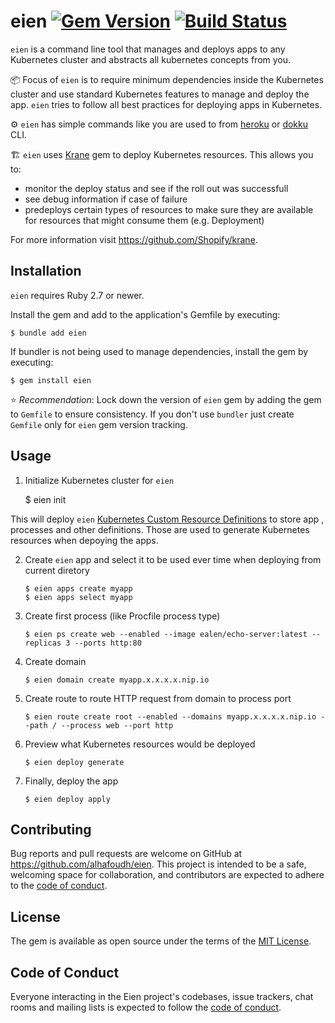 # eien [![Gem Version](https://img.shields.io/gem/v/eien.svg)](https://rubygems.org/gems/eien) [![Build Status](https://img.shields.io/github/workflow/status/alhafoudh/eien/Test?event=push)](https://github.com/alhafoudh/eien/actions?query=event%3Apush)

`eien` is a command line tool that manages and deploys apps to any Kubernetes cluster and abstracts all kubernetes
concepts from you.

📦 Focus of `eien` is to require minimum dependencies inside the Kubernetes cluster and use standard Kubernetes features
to manage and deploy the app. `eien` tries to follow all best practices for deploying apps in Kubernetes.

⚙️ `eien` has simple commands like you are used to
from [heroku](https://devcenter.heroku.com/articles/heroku-cli-commands)
or [dokku](https://dokku.com/docs/deployment/application-management) CLI.

🏗 `eien` uses [Krane](https://github.com/Shopify/krane) gem to deploy Kubernetes resources. This allows you to:

- monitor the deploy status and see if the roll out was successfull
- see debug information if case of failure
- predeploys certain types of resources to make sure they are available for resources that might consume them (e.g. Deployment)

For more information visit https://github.com/Shopify/krane.

## Installation

`eien` requires Ruby 2.7 or newer.

Install the gem and add to the application's Gemfile by executing:

    $ bundle add eien

If bundler is not being used to manage dependencies, install the gem by executing:

    $ gem install eien

️⭐️ *Recommendation*: Lock down the version of `eien` gem by adding the gem to `Gemfile` to ensure consistency. If you don't use `bundler` just create `Gemfile` only for `eien` gem version tracking.

## Usage

1. Initialize Kubernetes cluster for `eien`


    $ eien init <kubernetes context>

This will deploy `eien` [Kubernetes Custom Resource Definitions](https://kubernetes.io/docs/concepts/extend-kubernetes/api-extension/custom-resources) to store app , processes and other definitions. Those are used to generate Kubernetes resources when depoying the apps.

2. Create `eien` app and select it to be used ever time when deploying from current diretory

    ```
    $ eien apps create myapp
    $ eien apps select myapp
    ```    

3. Create first process (like Procfile process type)

    ```
    $ eien ps create web --enabled --image ealen/echo-server:latest --replicas 3 --ports http:80
    ```

4. Create domain

    ```
    $ eien domain create myapp.x.x.x.x.nip.io
    ```
    

5. Create route to route HTTP request from domain to process port

    ```
    $ eien route create root --enabled --domains myapp.x.x.x.x.nip.io --path / --process web --port http
    ```
    

6. Preview what Kubernetes resources would be deployed

    ```
    $ eien deploy generate
    ```
    

7. Finally, deploy the app

    ```
    $ eien deploy apply
    ```

## Contributing

Bug reports and pull requests are welcome on GitHub at https://github.com/alhafoudh/eien. This project is intended to
be a safe, welcoming space for collaboration, and contributors are expected to adhere to
the [code of conduct](https://github.com/alhafoudh/eien/blob/main/CODE_OF_CONDUCT.md).

## License

The gem is available as open source under the terms of the [MIT License](https://opensource.org/licenses/MIT).

## Code of Conduct

Everyone interacting in the Eien project's codebases, issue trackers, chat rooms and mailing lists is expected to follow
the [code of conduct](https://github.com/alhafoudh/eien/blob/main/CODE_OF_CONDUCT.md).
